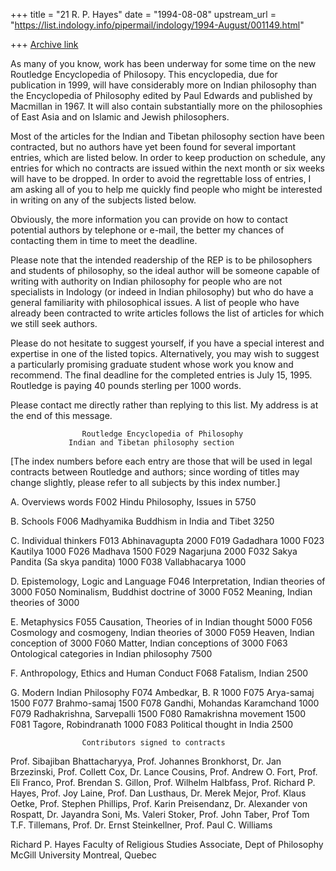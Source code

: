 +++
title = "21 R. P. Hayes"
date = "1994-08-08"
upstream_url = "https://list.indology.info/pipermail/indology/1994-August/001149.html"

+++
[Archive link](https://list.indology.info/pipermail/indology/1994-August/001149.html)

As many of you know, work has been underway for some time on the new
Routledge Encyclopedia of Philosopy. This encyclopedia, due for
publication in 1999, will have considerably more on Indian
philosophy than the Encyclopedia of Philosophy edited by Paul
Edwards and published by Macmillan in 1967. It will also contain
substantially more on the philosophies of East Asia and on Islamic
and Jewish philosophers.

Most of the articles for the Indian and Tibetan philosophy section
have been contracted, but no authors have yet been found for several
important entries, which are listed below. In order to keep
production on schedule, any entries for which no contracts are
issued within the next month or six weeks will have to be dropped.
In order to avoid the regrettable loss of entries, I am asking all
of you to help me quickly find people who might be interested in
writing on any of the subjects listed below.

Obviously, the more information you can provide on how to contact
potential authors by telephone or e-mail, the better my chances of
contacting them in time to meet the deadline.

Please note that the intended readership of the REP is to be
philosophers and students of philosophy, so the ideal author will be
someone capable of writing with authority on Indian philosophy for
people who are not specialists in Indology (or indeed in Indian
philosophy) but who do have a general familiarity with philosophical
issues. A list of people who have already been contracted to write
articles follows the list of articles for which we still seek
authors.

Please do not hesitate to suggest yourself, if you have a special
interest and expertise in one of the listed topics. Alternatively,
you may wish to suggest a particularly promising graduate student
whose work you know and recommend. The final deadline for the
completed entries is July 15, 1995. Routledge is paying 40 pounds
sterling per 1000 words.

Please contact me directly rather than replying to this list. My
address is at the end of this message.


                    Routledge Encyclopedia of Philosophy
                 Indian and Tibetan philosophy section

[The index numbers before each entry are those that will be used in
legal contracts between Routledge and authors; since wording of
titles may change slightly, please refer to all subjects by this
index number.]


A. Overviews                                                      words
F002   Hindu Philosophy, Issues in                                5750

B. Schools
F006   Madhyamika Buddhism in India and Tibet                     3250

C. Individual thinkers
F013   Abhinavagupta                                              2000
F019   Gadadhara                                                  1000
F023   Kautilya                                                   1000
F026   Madhava                                                    1500
F029   Nagarjuna                                                  2000
F032   Sakya Pandita (Sa skya pandita)                            1000
F038   Vallabhacarya                                              1000

D. Epistemology, Logic and Language
F046   Interpretation, Indian theories of                         3000
F050   Nominalism, Buddhist doctrine of                           3000
F052   Meaning, Indian theories of                                3000

E. Metaphysics
F055   Causation, Theories of in Indian thought                   5000
F056   Cosmology and cosmogeny, Indian theories of                3000
F059   Heaven, Indian conception of                               3000
F060   Matter, Indian conceptions of                              3000
F063   Ontological categories in Indian philosophy                7500

F. Anthropology, Ethics and Human Conduct
F068   Fatalism, Indian                                           2500

G. Modern Indian Philosophy
F074   Ambedkar, B. R                                             1000
F075   Arya-samaj                                                 1500
F077   Brahmo-samaj                                               1500
F078   Gandhi, Mohandas Karamchand                                1000
F079   Radhakrishna, Sarvepalli                                   1500
F080   Ramakrishna movement                                       1500
F081   Tagore, Robindranath                                       1000
F083   Political thought in India                                 2500


                    Contributors signed to contracts

Prof. Sibajiban Bhattacharyya, Prof. Johannes Bronkhorst, Dr. Jan
Brzezinski, Prof. Collett Cox, Dr. Lance Cousins, Prof. Andrew O.
Fort, Prof. Eli Franco, Prof. Brendan S. Gillon, Prof. Wilhelm
Halbfass, Prof. Richard P. Hayes, Prof. Joy Laine, Prof. Dan
Lusthaus, Dr. Merek Mejor, Prof. Klaus Oetke, Prof. Stephen
Phillips, Prof. Karin Preisendanz, Dr. Alexander von Rospatt, Dr.
Jayandra Soni, Ms. Valeri Stoker, Prof. John Taber, Prof Tom T.F.
Tillemans, Prof. Dr. Ernst Steinkellner, Prof. Paul C. Williams

Richard P. Hayes                                <cxev at musica.mcgill.ca>
Faculty of Religious Studies              Associate, Dept of Philosophy
McGill University                                      Montreal, Quebec





